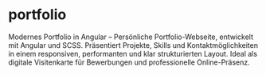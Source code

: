 # portfolio
Modernes Portfolio in Angular – Persönliche Portfolio-Webseite, entwickelt mit Angular und SCSS. Präsentiert Projekte, Skills und Kontaktmöglichkeiten in einem responsiven, performanten und klar strukturierten Layout. Ideal als digitale Visitenkarte für Bewerbungen und professionelle Online-Präsenz.

